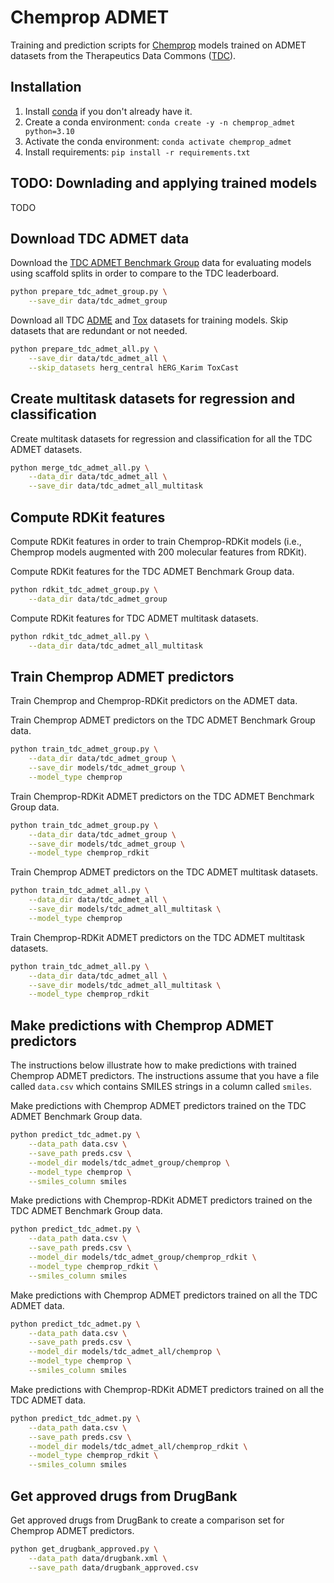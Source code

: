 # Chemprop ADMET
Training and prediction scripts for [Chemprop](https://github.com/chemprop/chemprop) models trained on ADMET datasets from the Therapeutics Data Commons ([TDC](https://tdcommons.ai/)).


## Installation

1. Install [conda](https://docs.conda.io/en/latest/miniconda.html) if you don't already have it.
2. Create a conda environment: `conda create -y -n chemprop_admet python=3.10`
3. Activate the conda environment: `conda activate chemprop_admet`
4. Install requirements: `pip install -r requirements.txt`


## TODO: Downlading and applying trained models

TODO


## Download TDC ADMET data

Download the [TDC ADMET Benchmark Group](https://tdcommons.ai/benchmark/admet_group/overview/) data for evaluating models using scaffold splits in order to compare to the TDC leaderboard.

```bash
python prepare_tdc_admet_group.py \
    --save_dir data/tdc_admet_group
```

Download all TDC [ADME](https://tdcommons.ai/single_pred_tasks/adme/) and [Tox](https://tdcommons.ai/single_pred_tasks/tox/) datasets for training models. Skip datasets that are redundant or not needed.

```bash
python prepare_tdc_admet_all.py \
    --save_dir data/tdc_admet_all \
    --skip_datasets herg_central hERG_Karim ToxCast
```

## Create multitask datasets for regression and classification

Create multitask datasets for regression and classification for all the TDC ADMET datasets.

```bash
python merge_tdc_admet_all.py \
    --data_dir data/tdc_admet_all \
    --save_dir data/tdc_admet_all_multitask
```


## Compute RDKit features

Compute RDKit features in order to train Chemprop-RDKit models (i.e., Chemprop models augmented with 200 molecular features from RDKit).

Compute RDKit features for the TDC ADMET Benchmark Group data.

```bash
python rdkit_tdc_admet_group.py \
    --data_dir data/tdc_admet_group
```

Compute RDKit features for TDC ADMET multitask datasets.

```bash
python rdkit_tdc_admet_all.py \
    --data_dir data/tdc_admet_all_multitask
```


## Train Chemprop ADMET predictors

Train Chemprop and Chemprop-RDKit predictors on the ADMET data.

Train Chemprop ADMET predictors on the TDC ADMET Benchmark Group data.
```bash
python train_tdc_admet_group.py \
    --data_dir data/tdc_admet_group \
    --save_dir models/tdc_admet_group \
    --model_type chemprop
```

Train Chemprop-RDKit ADMET predictors on the TDC ADMET Benchmark Group data.
```bash
python train_tdc_admet_group.py \
    --data_dir data/tdc_admet_group \
    --save_dir models/tdc_admet_group \
    --model_type chemprop_rdkit
```

Train Chemprop ADMET predictors on the TDC ADMET multitask datasets.
```bash
python train_tdc_admet_all.py \
    --data_dir data/tdc_admet_all \
    --save_dir models/tdc_admet_all_multitask \
    --model_type chemprop
```

Train Chemprop-RDKit ADMET predictors on the TDC ADMET multitask datasets.
```bash
python train_tdc_admet_all.py \
    --data_dir data/tdc_admet_all \
    --save_dir models/tdc_admet_all_multitask \
    --model_type chemprop_rdkit
```


## Make predictions with Chemprop ADMET predictors

The instructions below illustrate how to make predictions with trained Chemprop ADMET predictors. The instructions assume that you have a file called `data.csv` which contains SMILES strings in a column called `smiles`.

Make predictions with Chemprop ADMET predictors trained on the TDC ADMET Benchmark Group data.
```bash
python predict_tdc_admet.py \
    --data_path data.csv \
    --save_path preds.csv \
    --model_dir models/tdc_admet_group/chemprop \
    --model_type chemprop \
    --smiles_column smiles
```

Make predictions with Chemprop-RDKit ADMET predictors trained on the TDC ADMET Benchmark Group data.
```bash
python predict_tdc_admet.py \
    --data_path data.csv \
    --save_path preds.csv \
    --model_dir models/tdc_admet_group/chemprop_rdkit \
    --model_type chemprop_rdkit \
    --smiles_column smiles
```

Make predictions with Chemprop ADMET predictors trained on all the TDC ADMET data.
```bash
python predict_tdc_admet.py \
    --data_path data.csv \
    --save_path preds.csv \
    --model_dir models/tdc_admet_all/chemprop \
    --model_type chemprop \
    --smiles_column smiles
```

Make predictions with Chemprop-RDKit ADMET predictors trained on all the TDC ADMET data.
```bash
python predict_tdc_admet.py \
    --data_path data.csv \
    --save_path preds.csv \
    --model_dir models/tdc_admet_all/chemprop_rdkit \
    --model_type chemprop_rdkit \
    --smiles_column smiles
```


## Get approved drugs from DrugBank

Get approved drugs from DrugBank to create a comparison set for Chemprop ADMET predictors.

```bash
python get_drugbank_approved.py \
    --data_path data/drugbank.xml \
    --save_path data/drugbank_approved.csv
```
